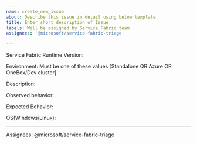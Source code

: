 ```yaml
---
name: create_new_issue
about: Describe this issue in detail using below template.
title: Enter short description of Issue
labels: Will be assigned by Service Fabric team 
assignees: '@microsoft/service-fabric-triage'

---
```

Service Fabric Runtime Version: 

Environment: Must be one of these values [Standalone OR Azure OR OneBox/Dev cluster]

Description: 

Observed behavior:

Expected Behavior:

OS(Windows/Linux): 

---
Assignees: @microsoft/service-fabric-triage

